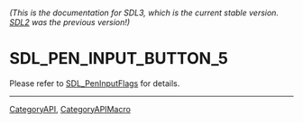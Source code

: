 ###### (This is the documentation for SDL3, which is the current stable version. [SDL2](https://wiki.libsdl.org/SDL2/) was the previous version!)
# SDL_PEN_INPUT_BUTTON_5

Please refer to [SDL_PenInputFlags](SDL_PenInputFlags) for details.

----
[CategoryAPI](CategoryAPI), [CategoryAPIMacro](CategoryAPIMacro)

